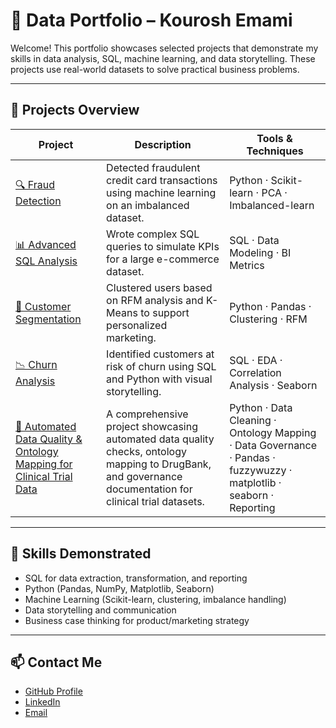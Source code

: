 # 📁 Data Portfolio – Kourosh Emami

Welcome! This portfolio showcases selected projects that demonstrate my skills in data analysis, SQL, machine learning, and data storytelling. These projects use real-world datasets to solve practical business problems.

---

## 📂 Projects Overview

| Project | Description | Tools & Techniques |
|--------|-------------|--------------------|
| [🔍 Fraud Detection](https://github.com/KouroshEmami/Fraud-Detection) | Detected fraudulent credit card transactions using machine learning on an imbalanced dataset. | Python · Scikit-learn · PCA · Imbalanced-learn |
| [📊 Advanced SQL Analysis](https://github.com/KouroshEmami/Advanced-SQL-Analysis) | Wrote complex SQL queries to simulate KPIs for a large e-commerce dataset. | SQL · Data Modeling · BI Metrics |
| [👥 Customer Segmentation](https://github.com/KouroshEmami/Customer-Segmentation) | Clustered users based on RFM analysis and K-Means to support personalized marketing. | Python · Pandas · Clustering · RFM |
| [📉 Churn Analysis](https://github.com/KouroshEmami/ECommerce-Customer-Churn-Analysis-Identifying-At-Risk-Customers) | Identified customers at risk of churn using SQL and Python with visual storytelling. | SQL · EDA · Correlation Analysis · Seaborn |
| [💊 Automated Data Quality & Ontology Mapping for Clinical Trial Data](https://github.com/KouroshEmami/Automated-Data-Quality-Ontology-Mapping-for-Clinical-Trial-Data) | A comprehensive project showcasing automated data quality checks, ontology mapping to DrugBank, and governance documentation for clinical trial datasets. | Python · Data Cleaning · Ontology Mapping · Data Governance · Pandas · fuzzywuzzy · matplotlib · seaborn · Reporting |
---

## 🧠 Skills Demonstrated

- SQL for data extraction, transformation, and reporting
- Python (Pandas, NumPy, Matplotlib, Seaborn)
- Machine Learning (Scikit-learn, clustering, imbalance handling)
- Data storytelling and communication
- Business case thinking for product/marketing strategy

---

## 📫 Contact Me

- [GitHub Profile](https://github.com/KouroshEmami)
- [LinkedIn](https://www.linkedin.com/in/kourosh-emami/)
- [Email](kourosh.emamyy@gmail.com)
